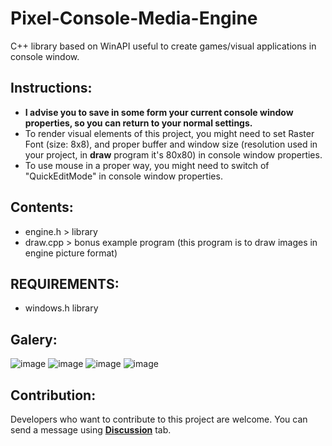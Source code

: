 # Pixel-Console-Media-Engine
C++ library based on WinAPI useful to create games/visual applications in console window.

## Instructions:
- **I advise you to save in some form your current console window properties, so you can return to your normal settings.**
- To render visual elements of this project, you might need to set Raster Font (size: 8x8), and proper buffer and window size (resolution used in your project, in **draw** program it's 80x80) in console window properties.
- To use mouse in a proper way, you might need to switch of "QuickEditMode" in console window properties.

## Contents:
- engine.h  > library
- draw.cpp  > bonus example program (this program is to draw images in engine picture format)

## REQUIREMENTS:
- windows.h library

## Galery:
![image](https://user-images.githubusercontent.com/107063507/173615237-fecf4764-363a-4268-b69f-08db2d09c0a5.png)
![image](https://user-images.githubusercontent.com/107063507/173615461-722f34f3-5919-4f0f-ba7c-c4217f9bf3a3.png)
![image](https://user-images.githubusercontent.com/107063507/173616222-446711d0-f109-4f3e-87e5-9962b56ed9d4.png)
![image](https://user-images.githubusercontent.com/107063507/173616728-ae35f3ed-a569-4c58-9f77-4bd1336f2c23.png)


## Contribution:
Developers who want to contribute to this project are welcome. You can send a message using [**Discussion**](https://github.com/JENOT-ANT/Pixel-Console-Media-Engine/discussions) tab.
